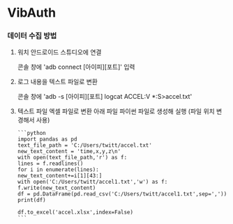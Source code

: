 # VibAuth

### 데이터 수집 방법
1. 워치 안드로이드 스튜디오에 연결
    
    콘솔 창에 'adb connect [아이피][포트]' 입력
    
2. 로그 내용을 텍스트 파일로 변환
    
    콘솔 창에 'adb -s [아이피][포트] logcat ACCEL:V *:S>accel.txt'
    
3. 텍스트 파일 엑셀 파일로 변환
    아래 파일 파이썬 파일로 생성해 실행 (파일 위치 변경해서 사용)
    
       ```python
       import pandas as pd
       text_file_path = 'C:/Users/twitt/accel.txt'
       new_text_content = 'time,x,y,z\n'
       with open(text_file_path,'r') as f:
       lines = f.readlines()
       for i in enumerate(lines):
       new_text_content+=i[1][43:]
       with open('C:/Users/twitt/accel1.txt','w') as f:
       f.write(new_text_content)
       df = pd.DataFrame(pd.read_csv('C:/Users/twitt/accel1.txt',sep=','))
       print(df)

       df.to_excel('accel.xlsx',index=False)
       ```
